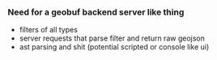 ### Need for a geobuf backend server like thing

* filters of all types
* server requests that parse filter and return raw geojson
* ast parsing and shit (potential scripted or console like ui)


